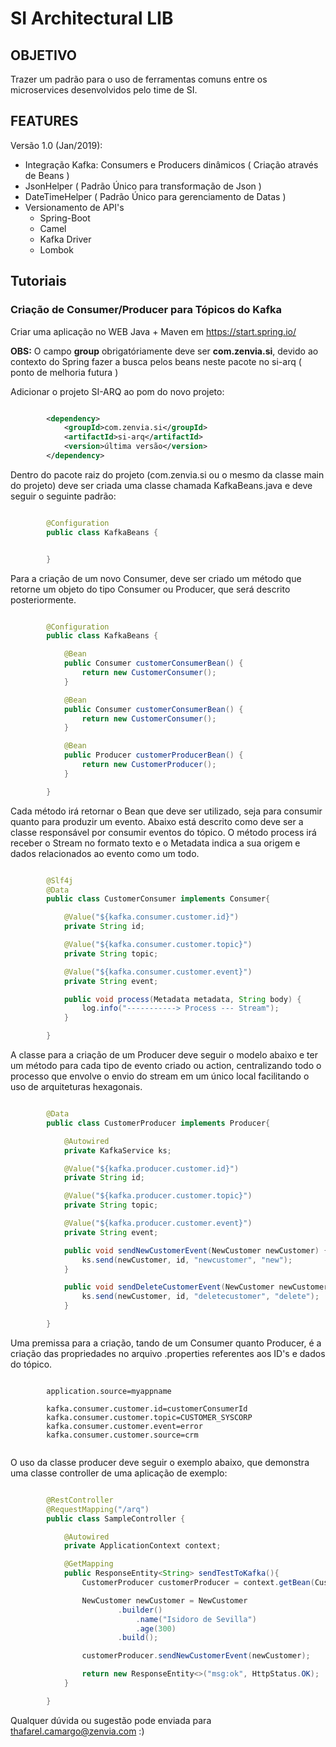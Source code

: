 # SI Architectural LIB #

## OBJETIVO ##

Trazer um padrão para o uso de ferramentas comuns entre os microservices desenvolvidos pelo time de SI. 

## FEATURES ##

Versão 1.0 (Jan/2019): 

*  Integração Kafka: Consumers e Producers dinâmicos ( Criação através de Beans )
*  JsonHelper ( Padrão Único para transformação de Json )
*  DateTimeHelper ( Padrão Único para gerenciamento de Datas )
*  Versionamento de API's
    *  Spring-Boot
    *  Camel
    *  Kafka Driver
    *  Lombok
	
## Tutoriais ##

### Criação de Consumer/Producer para Tópicos do Kafka ###

Criar uma aplicação no WEB Java + Maven em https://start.spring.io/

**OBS:** O campo **group** obrigatóriamente deve ser **com.zenvia.si**, devido ao contexto do Spring fazer a busca pelos beans neste pacote no si-arq ( ponto de melhoria futura )

Adicionar o projeto SI-ARQ ao pom do novo projeto:


```xml

		<dependency>
			<groupId>com.zenvia.si</groupId>
			<artifactId>si-arq</artifactId>
			<version>última versão</version>
		</dependency>

```


Dentro do pacote raiz do projeto (com.zenvia.si ou o mesmo da classe main do projeto) deve ser criada uma classe chamada KafkaBeans.java e deve seguir o seguinte padrão:


```java

		@Configuration
		public class KafkaBeans {


		}

```

Para a criação de um novo Consumer, deve ser criado um método que retorne um objeto do tipo Consumer ou Producer, que será descrito posteriormente.


```java

		@Configuration
		public class KafkaBeans {

			@Bean
			public Consumer customerConsumerBean() {
				return new CustomerConsumer();
			}

			@Bean
			public Consumer customerConsumerBean() {
				return new CustomerConsumer();
			}

			@Bean
			public Producer customerProducerBean() {
				return new CustomerProducer();
			}

		}

```


Cada método irá retornar o Bean que deve ser utilizado, seja para consumir quanto para produzir um evento. 
Abaixo está descrito como deve ser a classe responsável por consumir eventos do tópico. 
O método process irá receber o Stream no formato texto e o Metadata indica a sua origem e dados relacionados ao evento como um todo.


```java

		@Slf4j
		@Data
		public class CustomerConsumer implements Consumer{

			@Value("${kafka.consumer.customer.id}")
			private String id;

			@Value("${kafka.consumer.customer.topic}")
			private String topic;

			@Value("${kafka.consumer.customer.event}")
			private String event;

			public void process(Metadata metadata, String body) {
				log.info("-----------> Process --- Stream");
			}

		}

```

A classe para a criação de um Producer deve seguir o modelo abaixo e ter um método para cada tipo de evento criado ou action, centralizando todo o processo que 
envolve o envio do stream em um único local facilitando o uso de arquiteturas hexagonais.


```java

		@Data
		public class CustomerProducer implements Producer{

			@Autowired
			private KafkaService ks;

			@Value("${kafka.producer.customer.id}")
			private String id;

			@Value("${kafka.producer.customer.topic}")
			private String topic;

			@Value("${kafka.producer.customer.event}")
			private String event;

			public void sendNewCustomerEvent(NewCustomer newCustomer) {
				ks.send(newCustomer, id, "newcustomer", "new");
			}

			public void sendDeleteCustomerEvent(NewCustomer newCustomer) {
				ks.send(newCustomer, id, "deletecustomer", "delete");
			}

		}

```


Uma premissa para a criação, tando de um Consumer quanto Producer, é a criação das propriedades no arquivo .properties referentes aos ID's e dados do tópico.


```properties

		application.source=myappname

		kafka.consumer.customer.id=customerConsumerId
		kafka.consumer.customer.topic=CUSTOMER_SYSCORP
		kafka.consumer.customer.event=error
		kafka.consumer.customer.source=crm
	
```

O uso da classe producer deve seguir o exemplo abaixo, que demonstra uma classe controller de uma aplicação de exemplo:

```java

		@RestController
		@RequestMapping("/arq")
		public class SampleController {

			@Autowired
			private ApplicationContext context;

			@GetMapping
			public ResponseEntity<String> sendTestToKafka(){
				CustomerProducer customerProducer = context.getBean(CustomerProducer.class);

				NewCustomer newCustomer = NewCustomer
						.builder()
							.name("Isidoro de Sevilla")
							.age(300)
						.build();

				customerProducer.sendNewCustomerEvent(newCustomer);

				return new ResponseEntity<>("msg:ok", HttpStatus.OK);
			}

		}


```


Qualquer dúvida ou sugestão pode enviada para thafarel.camargo@zenvia.com :)



